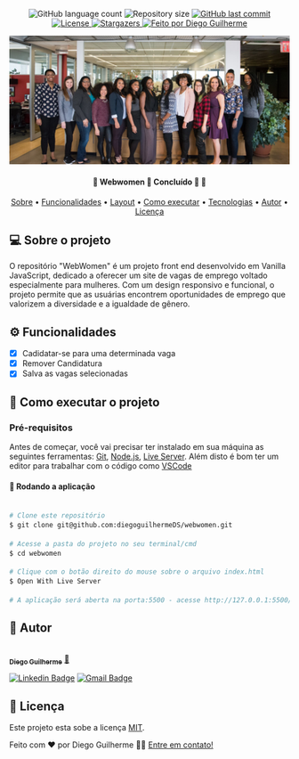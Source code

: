 <p align="center">
  <img alt="GitHub language count" src="https://img.shields.io/github/languages/count/diegoguilhermeDS/webwomen?color=%2304D361">

  <img alt="Repository size" src="https://img.shields.io/github/repo-size/diegoguilhermeDS/webwomen">

  <a href="https://github.com/diegoguilhermeDS/webwomen/commits/master">
    <img alt="GitHub last commit" src="https://img.shields.io/github/last-commit/diegoguilhermeDS/webwomen">
  </a>
  
  <a href="https://github.com/diegoguilhermeDS/webwomen/blob/main/LICENSE">
    <img alt="License" src="https://img.shields.io/badge/license-MIT-brightgreen">
  </a>
   
   <a href="https://github.com/diegoguilhermeDS/webwomen/stargazers">
    <img alt="Stargazers" src="https://img.shields.io/github/stars/diegoguilhermeDS/webwomen?style=social">
  </a>

  <a href="https://github.com/diegoguilhermeDS">
    <img alt="Feito por Diego Guilherme" src="https://img.shields.io/badge/feito%20por-DiegoGuilherme-%237519C1">
  </a>
</p>

<div align="center"><img width="1000" src="https://github.com/diegoguilhermeDS/webwomen/blob/7d0eb7965652d28954127a4e1c3f4ba051f3df3a/assets/img/women.png"></div>
<h4 align="center"> 
	🚧  Webwomen 👩 Concluído 🚀 🚧
</h4>

<p align="center">
 <a href="#-sobre-o-projeto">Sobre</a> •
 <a href="#-funcionalidades">Funcionalidades</a> •
 <a href="#-layout">Layout</a> • 
 <a href="#-como-executar-o-projeto">Como executar</a> • 
 <a href="#-tecnologias">Tecnologias</a> • 
 <a href="#-autor">Autor</a> • 
 <a href="#user-content--licença">Licença</a>
</p>

## 💻 Sobre o projeto

O repositório "WebWomen" é um projeto front end desenvolvido em Vanilla JavaScript, dedicado a oferecer um site de vagas de emprego voltado especialmente para mulheres. Com um design responsivo e funcional, o projeto permite que as usuárias encontrem oportunidades de emprego que valorizem a diversidade e a igualdade de gênero.

## ⚙️ Funcionalidades

- [x] Cadidatar-se para uma determinada vaga
- [x] Remover Candidatura
- [x] Salva as vagas selecionadas

## 🚀 Como executar o projeto

### Pré-requisitos

Antes de começar, você vai precisar ter instalado em sua máquina as seguintes ferramentas:
[Git](https://git-scm.com), [Node.js](https://nodejs.org/en/), [Live Server](https://marketplace.visualstudio.com/items?itemName=ritwickdey.LiveServer). 
Além disto é bom ter um editor para trabalhar com o código como [VSCode](https://code.visualstudio.com/)

#### 🧭 Rodando a aplicação

```bash

# Clone este repositório
$ git clone git@github.com:diegoguilhermeDS/webwomen.git

# Acesse a pasta do projeto no seu terminal/cmd
$ cd webwomen

# Clique com o botão direito do mouse sobre o arquivo index.html
$ Open With Live Server

# A aplicação será aberta na porta:5500 - acesse http://127.0.0.1:5500/index.html

```
## 🦸 Autor

<a href="https://github.com/diegoguilhermeDS">
 <img style="border-radius: 50%;" src="https://avatars.githubusercontent.com/u/110187246?v=4" width="100px;" alt=""/>
 <br />
 <sub><b>Diego Guilherme</b></sub></a> <a href="https://github.com/diegoguilhermeDS" title="Github">🚀</a>
 <br />

[![Linkedin Badge](https://img.shields.io/badge/-Diego-blue?style=flat-square&logo=Linkedin&logoColor=white&link=https://www.linkedin.com/in/diegoguilhermeds/)](https://www.linkedin.com/in/diegoguilhermeds/) 
[![Gmail Badge](https://img.shields.io/badge/-diegoguilherme752@gmail.com-c14438?style=flat-square&logo=Gmail&logoColor=white&link=mailto:diegoguilherme752@gmail.com)](mailto:diegoguilherme752@gmail.com)


## 📝 Licença
Este projeto esta sobe a licença [MIT](./LICENSE).

Feito com ❤️ por Diego Guilherme 👋🏽 [Entre em contato!](https://www.linkedin.com/in/diegoguilhermeds/)

